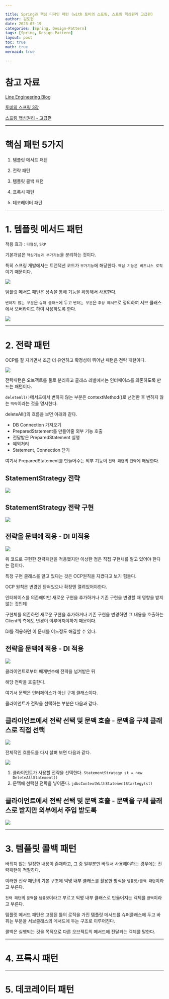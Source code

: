 ```yaml
---

title: Spring과 핵심 디자인 패턴 (with 토비의 스프링, 스프링 핵심원리 고급편)
author: 김도현
date: 2023-05-19
categories: [Spring, Design-Pattern]
tags: [Spring, Design-Pattern]
layout: post
toc: true
math: true
mermaid: true

---
```


# 참고 자료

[Line Engineering Blog](https://engineering.linecorp.com/ko/blog/templete-method-pattern)

[토비의 스프링 3장](https://product.kyobobook.co.kr/detail/S000000935358)

[스프링 핵심원리 - 고급편](https://www.inflearn.com/course/%EC%8A%A4%ED%94%84%EB%A7%81-%ED%95%B5%EC%8B%AC-%EC%9B%90%EB%A6%AC-%EA%B3%A0%EA%B8%89%ED%8E%B8)

---

# 핵심 패턴 5가지

1. 템플릿 메서드 패턴

2. 전략 패턴

3. 템플릿 콜백 패턴

4. 프록시 패턴

5. 데코레이터 패턴

---

# 1. 템플릿 메서드 패턴

적용 효과 : `다형성`, `SRP`

기본개념은 `핵심기능과 부가기능`을 분리하는 것이다.

특히 스프링 개발에서는 트랜잭션 코드가 `부가기능`에 해당한다. `핵심 기능은 비즈니스 로직`이기 때문이다.

![](https://github.com/K-Diger/K-Diger.github.io/blob/main/images/design-pattern/template_method1.png?raw=true)

템플릿 메서드 패턴은 상속을 통해 기능을 확장해서 사용한다.

`변하지 않는 부분`은 `슈퍼 클래스`에 두고 `변하는 부분`은 `추상 메서드`로 정의하여 서브 클래스에서 오버라이드 하여 사용하도록 한다.

![](https://github.com/K-Diger/K-Diger.github.io/blob/main/images/design-pattern/template_method2.png?raw=true)

---

# 2. 전략 패턴

OCP를 잘 지키면서 조금 더 유연하고 확정성이 뛰어난 패턴은 전략 패턴이다.

![](https://github.com/K-Diger/K-Diger.github.io/blob/main/images/design-pattern/strategy1.png?raw=true)

전략패턴은 오브젝트를 둘로 분리하고 클래스 레벨에서는 인터페이스를 의존하도록 만드는 패턴이다.

`deleteAll()`메서드에서 변하지 않는 부분은 contextMethod()로 선언한 후 변하지 않는 `맥락`이라는 것을 명시한다.

deleteAll()의 흐름을 보면 아래와 같다.

- DB Connection 가져오기
- PreparedStatement를 만들어줄 외부 기능 호출
- 전달받은 PreparedStatement 실행
- 예외처리
- Statement, Connection 닫기

여기서 PreparedStatement를 만들어주는 외부 기능이 `전략 패턴`의 `전략`에 해당한다.

## StatementStrategy 전략

![](https://github.com/K-Diger/K-Diger.github.io/blob/main/images/design-pattern/strategy2.png?raw=true)

## StatementStrategy 전략 구현

![](https://github.com/K-Diger/K-Diger.github.io/blob/main/images/design-pattern/startegy3.png?raw=true)

## 전략을 문맥에 적용 - DI 미적용

![](https://github.com/K-Diger/K-Diger.github.io/blob/main/images/design-pattern/strategy4.png?raw=true)

위 코드로 구현한 전략패턴을 적용했지만 이상한 점은 직접 구현체를 알고 있어야 한다는 점이다.

특정 구현 클래스를 알고 있다는 것은 OCP원칙을 지켰다고 보기 힘들다.

OCP 원칙은 변경엔 닫혀있으나 확장엔 열려있어야한다.

인터페이스를 의존해야만 새로운 구현을 추가하거나 기존 구현을 변경할 때 영향을 받지 않는 것인데

구현체를 의존하면 새로운 구현을 추가하거나 기존 구현을 변경하면 그 내용을 호출하는 Client의 측에도 변경이 이루어져야하기 때문이다.

DI를 적용하면 이 문제를 어느정도 해결할 수 있다.

## 전략을 문맥에 적용 - DI 적용

![](https://github.com/K-Diger/K-Diger.github.io/blob/main/images/design-pattern/strategy5.png?raw=true)

클라이언트로부터 매개변수에 전략을 넘겨받은 뒤

해당 전략을 호출한다.

여기서 문맥은 인터페이스가 아닌 구체 클래스이다.

클라이언트가 전략을 선택하는 부분은 다음과 같다.

## 클라이언트에서 전략 선택 및 문맥 호출 - 문맥을 구체 클래스로 직접 선택

![](https://github.com/K-Diger/K-Diger.github.io/blob/main/images/design-pattern/strategy6.png?raw=true)

전체적인 흐름도를 다시 살펴 보면 다음과 같다.

![](https://github.com/K-Diger/K-Diger.github.io/blob/main/images/design-pattern/strategy7.png?raw=true)

1. 클라이언트가 사용할 전략을 선택한다. `StatementStrategy st = new DeleteAllStatement()`
2. 문맥에 선택한 전략을 넣어준다. `jdbcContextWithStatementStartegy(st)`

## 클라이언트에서 전략 선택 및 문맥 호출 - 문맥을 구체 클래스로 받지만 외부에서 주입 받도록

![](https://github.com/K-Diger/K-Diger.github.io/blob/main/images/design-pattern/strategy8.png?raw=true)

---

# 3. 템플릿 콜백 패턴

바뀌지 않는 일정한 내용이 존재하고, 그 중 일부분만 바꿔서 사용해야하는 경우에는 전략패턴이 적절하다.

이러한 전략 패턴의 기본 구조에 익명 내부 클래스를 활용한 방식을 `템플릿/콜백 패턴`이라고 부른다.

`전략 패턴`의 `문맥`을 `템플릿`이라고 부르고 익명 내부 클래스로 만들어지는 객체를 `콜백`이라고 부른다.

템플릿 메서드 패턴은 고정된 틀의 로직을 가진 템플릿 메서드를 슈퍼클래스에 두고 바뀌는 부분을 서브클래스의 메서드에 두는 구조로 이루어진다.

콜백은 실행되는 것을 목적으로 다른 오브젝트의 메서드에 전달되는 객체를 말한다.

---

# 4. 프록시 패턴

---

# 5. 데코레이터 패턴

